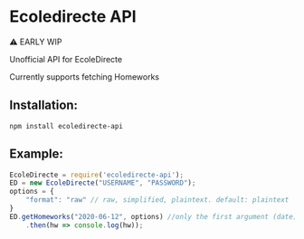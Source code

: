 # Ecoledirecte API
:warning: EARLY WIP

Unofficial API for EcoleDirecte

Currently supports fetching Homeworks

## Installation:
```
npm install ecoledirecte-api
```

## Example:
```js
EcoleDirecte = require('ecoledirecte-api');
ED = new EcoleDirecte("USERNAME", "PASSWORD");
options = {
    "format": "raw" // raw, simplified, plaintext. default: plaintext
}
ED.getHomeworks("2020-06-12", options) //only the first argument (date) is required
    .then(hw => console.log(hw)); 
```

